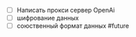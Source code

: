 - [ ] Написать прокси сервер  OpenAi
- [ ] шифрование данных 
- [ ] союственный формат данных 
#future 
